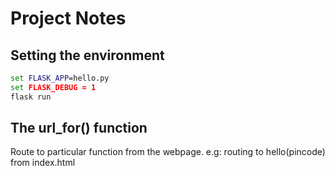 # Project Notes

## Setting the environment

~~~cmd
set FLASK_APP=hello.py
set FLASK_DEBUG = 1
flask run
~~~

## The url_for() function

Route to particular function from the webpage.
e.g: routing to hello(pincode) from index.html
